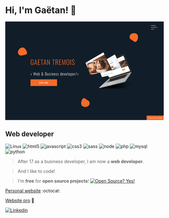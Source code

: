 # Hi, I'm Gaëtan! :metal:

![Profil image](https://github.com/gtcore902/gtcore902/blob/master/gaetantremois.fr_(1).png)

## Web developer

![Linux](https://img.shields.io/badge/Linux-FCC624?style=for-the-badge&logo=linux&logoColor=black) ![html5](https://img.shields.io/badge/html5-%23E34F26.svg?style=for-the-badge&logo=html5&logoColor=white)   ![javascript](https://img.shields.io/badge/javascript-%23323330.svg?style=for-the-badge&logo=javascript&logoColor=%23F7DF1E) ![css3](https://img.shields.io/badge/css3-%231572B6.svg?style=for-the-badge&logo=css3&logoColor=white) ![sass](https://img.shields.io/badge/SASS-hotpink.svg?style=for-the-badge&logo=SASS&logoColor=white) ![node](https://img.shields.io/badge/node.js-%2343853D.svg?style=for-the-badge&logo=node-dot-js&logoColor=white) ![php](https://img.shields.io/badge/php-%23777BB4.svg?style=for-the-badge&logo=php&logoColor=white) ![mysql](https://img.shields.io/badge/mysql-%2300f.svg?style=for-the-badge&logo=mysql&logoColor=white)  ![python](https://img.shields.io/badge/python-%2314354C.svg?style=for-the-badge&logo=python&logoColor=white)

> After 17 as a business developer, I am now a **web developer**.

> And I like to code!

> I'm **free** for **open source projects**! [![Open Source? Yes!](https://badgen.net/badge/Open%20Source%20%3F/Yes%21/blue?icon=github)](https://github.com/Naereen/badges/)


[Personal website](https://www.gaetantremois.fr) :octocat:

[Website pro](https://www.insightweb.fr) :rocket:


[![Linkedin](https://img.shields.io/badge/LinkedIn-0077B5?style=for-the-badge&logo=linkedin&logoColor=white)](https://www.linkedin.com/in/ga%C3%ABtan-tremois-a956a91a3/)
